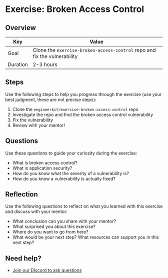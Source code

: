 # Exercise: Broken Access Control

## Overview

| Key | Value |
| --- | --- |
| Goal | Clone the `exercise-broken-access-control` repo and fix the vulnerability |
| Duration | 2-3 hours |


## Steps

Use the following steps to help you progress through the exercise (use your best judgment, these are not precise steps):

1. Clone the `engineerkit/exercise-broken-access-control` repo
2. Investigate the repo and find the broken access control vulnerability
3. Fix the vulnerability
4. Review with your mentor!

## Questions

Use these questions to guide your curiosity during the exercise:

- What is broken access control?
- What is application security?
- How do you know what the severity of a vulnerability is?
- How do you know a vulnerability is actually fixed?

## Reflection

Use the following questions to reflect on what you learned with this exercise and discuss with your mentor:

- What conclusion can you share with your mentor?
- What surprised you about this exercise?
- Where do you want to go from here?
- What would be your next step? What resources can support you in this next step?

## Need help?

- [Join our Discord to ask questions](https://discord.gg/bDVYvG3Czd)
